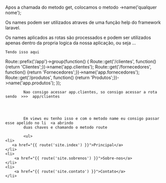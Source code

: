 Apos a chamada do metodo get, colocamos o metodo ->name('qualquer nome');

Os names podem ser utilizados atraves de uma função help do framework laravel.

Os names aplicados as rotas são processados e podem ser utilizados apenas dentro da propria logica 
da nossa aplicação, ou seja ... 

    Tendo isso aqui 

Route::prefix('/app')->group(function() {
    Route::get('/clientes', function() {return 'Clientes';})->name('app.clientes');
    Route::get('/fornecedores', function() {return 'Fornecedores';})->name('app.fornecedores');
    Route::get('/produtos', function() {return 'Produtos';})->name('app.produtos');
});

            Nao consigo acessar app.clientes, so consigo acessar a rota sendo  >>>  app/clientes




            Em views eu tenho isso e com o metodo name eu consigo passar esse apelido no li  <a abrindo
            duas chaves e chamando o metodo route

            <ul>
    <li>
       <a href="{{ route('site.index') }}">Principal</a>
    </li>
    <li>
        <a href="{{ route('site.sobrenos') }}">Sobre-nos</a>
    </li>
    <li>
        <a href="{{ route('site.contato') }}">Contato</a>
    </li>
</ul>




